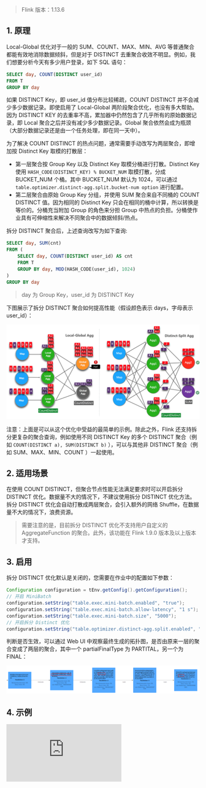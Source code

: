 > Flink 版本：1.13.6

## 1. 原理

Local-Global 优化对于一般的 SUM、COUNT、MAX、MIN、AVG 等普通聚合都能有效地消除数据倾斜，但是对于 DISTINCT 去重聚合收效不明显。例如，我们想要分析今天有多少用户登录，如下 SQL 语句：
```sql
SELECT day, COUNT(DISTINCT user_id)
FROM T
GROUP BY day
```
如果 DISTINCT Key，即 user_id 值分布比较稀疏，COUNT DISTINCT 并不会减少多少数据记录。即使启用了 Local-Global 两阶段聚合优化，也没有多大帮助。因为 DISTINCT KEY 的去重率不高，累加器中仍然包含了几乎所有的原始数据记录，即 Local 聚合之后并没有减少多少数据记录。Global 聚合依然会成为瓶颈（大部分数据记录还是由一个任务处理，即在同一天中）。

为了解决 COUNT DISTINCT 的热点问题，通常需要手动改写为两层聚合，即增加按 Distinct Key 取模的打散层：
- 第一层聚合按 Group Key 以及 Distinct Key 取模分桶进行打散。Distinct Key 使用 `HASH_CODE(DISTINCT_KEY) % BUCKET_NUM` 取模打散，分成 BUCKET_NUM 个桶。其中 BUCKET_NUM 默认为 1024，可以通过 `table.optimizer.distinct-agg.split.bucket-num option` 进行配置。
- 第二层聚合由原始 Group Key 分组，并使用 SUM 聚合来自不同桶的 COUNT DISTINCT 值。因为相同的 Distinct Key 只会在相同的桶中计算，所以转换是等价的。分桶充当附加 Group 的角色来分担 Group 中热点的负担。分桶使作业具有可伸缩性来解决不同聚合中的数据倾斜/热点。

拆分 DISTINCT 聚合后，上述查询改写为如下查询:
```sql
SELECT day, SUM(cnt)
FROM (
    SELECT day, COUNT(DISTINCT user_id) AS cnt
    FROM T
    GROUP BY day, MOD(HASH_CODE(user_id), 1024)
)
GROUP BY day
```
> day 为 Group Key，user_id 为 DISTINCT Key

下图展示了拆分 DISTINCT 聚合如何提高性能（假设颜色表示 days，字母表示 user_id）：

![](img-flink-sql-tuning-split-distinct-aggregate-1.png)

注意：上面是可以从这个优化中受益的最简单的示例。除此之外，Flink 还支持拆分更复杂的聚合查询，例如使用不同 DISTINCT Key 的多个 DISTINCT 聚合（例如 `COUNT(DISTINCT a), SUM(DISTINCT b)` ），可以与其他非 DISTINCT 聚合（例如 SUM、MAX、MIN、COUNT ）一起使用。

## 2. 适用场景

在使用 COUNT DISTINCT，但聚合节点性能无法满足要求时可以开启拆分 DISTINCT 优化。数据量不大的情况下，不建议使用拆分 DISTINCT 优化方法。拆分 DISTINCT 优化会自动打散成两层聚合，会引入额外的网络 Shuffle，在数据量不大的情况下，浪费资源。

> 需要注意的是，目前拆分 DISTINCT 优化不支持用户自定义的 AggregateFunction 的聚合。此外，该功能在 Flink 1.9.0 版本及以上版本才支持。

## 3. 启用

拆分 DISTINCT 优化默认是关闭的，您需要在作业中的配置如下参数：
```java
Configuration configuration = tEnv.getConfig().getConfiguration();
// 开启 MiniBatch
configuration.setString("table.exec.mini-batch.enabled", "true");
configuration.setString("table.exec.mini-batch.allow-latency", "1 s");
configuration.setString("table.exec.mini-batch.size", "5000");
// 开启拆分 Distinct 优化
configuration.setString("table.optimizer.distinct-agg.split.enabled", "true");
```
判断是否生效，可以通过 Web UI 中观察最终生成的拓扑图，是否由原来一层的聚合变成了两层的聚合，其中一个 partialFinalType 为 PARTITAL，另一个为 FINAL：

![](img-flink-sql-tuning-split-distinct-aggregate-2.png)

## 4. 示例

![SplitDistinctAggExample](https://github.com/sjf0115/data-example/blob/master/flink-example/src/main/java/com/flink/example/table/tuning/skew/SplitDistinctAggExample.java)
